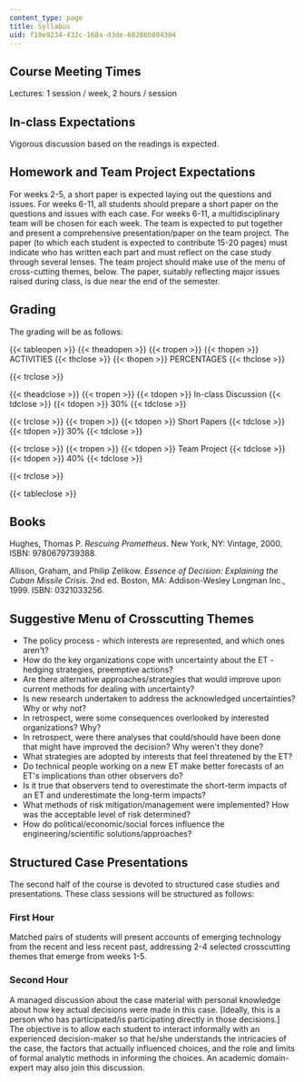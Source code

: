 ```yaml
---
content_type: page
title: Syllabus
uid: f10e9234-432c-168a-d3de-60286b804304
---
```


Course Meeting Times
--------------------

Lectures: 1 session / week, 2 hours / session

In-class Expectations
---------------------

Vigorous discussion based on the readings is expected.

Homework and Team Project Expectations
--------------------------------------

For weeks 2-5, a short paper is expected laying out the questions and issues. For weeks 6-11, all students should prepare a short paper on the questions and issues with each case. For weeks 6-11, a multidisciplinary team will be chosen for each week. The team is expected to put together and present a comprehensive presentation/paper on the team project. The paper (to which each student is expected to contribute 15-20 pages) must indicate who has written each part and must reflect on the case study through several lenses. The team project should make use of the menu of cross-cutting themes, below. The paper, suitably reflecting major issues raised during class, is due near the end of the semester.

Grading
-------

The grading will be as follows:

{{< tableopen >}}
{{< theadopen >}}
{{< tropen >}}
{{< thopen >}}
ACTIVITIES
{{< thclose >}}
{{< thopen >}}
PERCENTAGES
{{< thclose >}}

{{< trclose >}}

{{< theadclose >}}
{{< tropen >}}
{{< tdopen >}}
In-class Discussion
{{< tdclose >}}
{{< tdopen >}}
30%
{{< tdclose >}}

{{< trclose >}}
{{< tropen >}}
{{< tdopen >}}
Short Papers
{{< tdclose >}}
{{< tdopen >}}
30%
{{< tdclose >}}

{{< trclose >}}
{{< tropen >}}
{{< tdopen >}}
Team Project
{{< tdclose >}}
{{< tdopen >}}
40%
{{< tdclose >}}

{{< trclose >}}

{{< tableclose >}}

  

Books
-----

Hughes, Thomas P. _Rescuing Prometheus_. New York, NY: Vintage, 2000. ISBN: 9780679739388.

Allison, Graham, and Philip Zelikow. _Essence of Decision: Explaining the Cuban Missile Crisis_. 2nd ed. Boston, MA: Addison-Wesley Longman Inc., 1999. ISBN: 0321033256.

Suggestive Menu of Crosscutting Themes
--------------------------------------

*   The policy process - which interests are represented, and which ones aren't?
*   How do the key organizations cope with uncertainty about the ET - hedging strategies, preemptive actions?
*   Are there alternative approaches/strategies that would improve upon current methods for dealing with uncertainty?
*   Is new research undertaken to address the acknowledged uncertainties? Why or why not?
*   In retrospect, were some consequences overlooked by interested organizations? Why?
*   In retrospect, were there analyses that could/should have been done that might have improved the decision? Why weren't they done?
*   What strategies are adopted by interests that feel threatened by the ET?
*   Do technical people working on a new ET make better forecasts of an ET's implications than other observers do?
*   Is it true that observers tend to overestimate the short-term impacts of an ET and underestimate the long-term impacts?
*   What methods of risk mitigation/management were implemented? How was the acceptable level of risk determined?
*   How do political/economic/social forces influence the engineering/scientific solutions/approaches?

Structured Case Presentations
-----------------------------

The second half of the course is devoted to structured case studies and presentations. These class sessions will be structured as follows:

### First Hour

Matched pairs of students will present accounts of emerging technology from the recent and less recent past, addressing 2-4 selected crosscutting themes that emerge from weeks 1-5.

### Second Hour

A managed discussion about the case material with personal knowledge about how key actual decisions were made in this case. \[Ideally, this is a person who has participated/is participating directly in those decisions.\] The objective is to allow each student to interact informally with an experienced decision-maker so that he/she understands the intricacies of the case, the factors that actually influenced choices, and the role and limits of formal analytic methods in informing the choices. An academic domain-expert may also join this discussion.